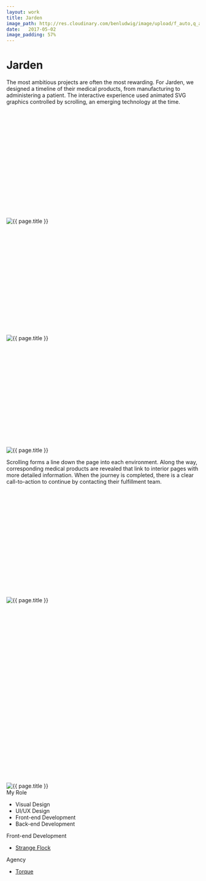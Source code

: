 ```yaml
---
layout: work
title: Jarden
image_path: http://res.cloudinary.com/benludwig/image/upload/f_auto,q_auto/v1500055621/jarden-2_ahqqdc.jpg
date:   2017-05-02
image_padding: 57%
---
```

<div class="grid-container">
<div class="grid">
<div class="grid-sizer"></div>

<div class="grid-item">
  <div class="copy-block revealblock">
    <h1>Jarden</h1>
    <p>The most ambitious projects are often the most rewarding. For Jarden, we designed a timeline of their medical products, from manufacturing to administering a patient. The interactive experience used animated SVG graphics controlled by scrolling, an emerging technology at the time.</p>
  </div>
</div>

<div class="grid-item">
<div class="imgblock revealblock" style="padding-top: 55.64%">
  <div class="signal"></div>
  <div class="imgfull">
  <img src="http://res.cloudinary.com/benludwig/image/upload/f_auto,q_auto/v1500055622/jarden-1_b3y38i.jpg" alt="{{ page.title }}" onload="imgLoaded(this)">
</div>
</div>
</div>

<div class="grid-item">
<div class="imgblock revealblock" style="padding-top: 57%">
  <div class="signal"></div>
  <div class="imgfull">
  <img src="http://res.cloudinary.com/benludwig/image/upload/f_auto,q_auto/v1500055621/jarden-2_ahqqdc.jpg" alt="{{ page.title }}" onload="imgLoaded(this)">
</div>
</div>
</div>

<div class="grid-item">
<div class="imgblock revealblock" style="padding-top: 54.57%">
  <div class="signal"></div>
  <div class="imgfull">
  <img src="http://res.cloudinary.com/benludwig/image/upload/f_auto,q_auto/v1500055618/jarden-3_qv6sz5.jpg" alt="{{ page.title }}" onload="imgLoaded(this)">
</div>
</div>
</div>

<div class="grid-item">
  <div class="copy-block revealblock">
    <p>Scrolling forms a line down the page into each environment. Along the way, corresponding medical products are revealed that link to interior pages with more detailed information. When the  journey is completed, there is a clear call-to-action to continue by contacting their fulfillment team.</p>
  </div>
</div>

<div class="grid-item">
<div class="imgblock revealblock" style="padding-top: 55.14%">
  <div class="signal"></div>
  <div class="imgfull">
  <img src="http://res.cloudinary.com/benludwig/image/upload/f_auto,q_auto/v1500055620/jarden-4_t2xuuz.jpg" alt="{{ page.title }}" onload="imgLoaded(this)">
</div>
</div>
</div>

<div class="grid-item">
<div class="imgblock revealblock" style="padding-top: 92.64%">
  <div class="signal"></div>
  <div class="imgfull">
  <img src="http://res.cloudinary.com/benludwig/image/upload/f_auto,q_auto/v1500055617/jarden-5_k77dwp.jpg" alt="{{ page.title }}" onload="imgLoaded(this)">
</div>
</div>
</div>

<div class="grid-item">
  <div class="copy-block revealblock">
    <div class="list-blocks">
        <div class="list-block">
            <div class="small">My Role</div>
            <ul>
              <li>Visual Design</li>
              <li>UI/UX Design</li>
              <li>Front-end Development</li>
              <li>Back-end Development</li>
            </ul>
        </div>
        <div class="list-block">
            <div class="small">Front-end Development</div>
            <ul>
              <li><a href="http://www.strangeflock.com/" target="_blank">Strange Flock</a></li>
            </ul>
        </div>
        <div class="list-block">
            <div class="small">Agency</div>
            <ul>
              <li><a href="https://torque.digital/" target="_blank">Torque</a></li>
            </ul>
        </div>
    </div>
  </div>
</div>


</div>
</div>
